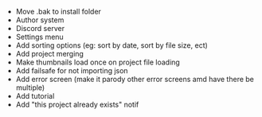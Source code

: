 - Move .bak to install folder
- Author system
- Discord server
- Settings menu
- Add sorting options (eg: sort by date, sort by file size, ect)
- Add project merging
- Make thumbnails load once on project file loading
- Add failsafe for not importing json
- Add error screen (make it parody other error screens amd have there be multiple)
- Add tutorial
- Add "this project already exists" notif